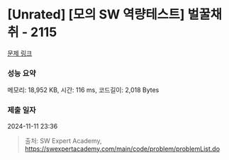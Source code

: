# [Unrated] [모의 SW 역량테스트] 벌꿀채취 - 2115 

[문제 링크](https://swexpertacademy.com/main/code/problem/problemDetail.do?contestProbId=AV5V4A46AdIDFAWu) 

### 성능 요약

메모리: 18,952 KB, 시간: 116 ms, 코드길이: 2,018 Bytes

### 제출 일자

2024-11-11 23:36



> 출처: SW Expert Academy, https://swexpertacademy.com/main/code/problem/problemList.do